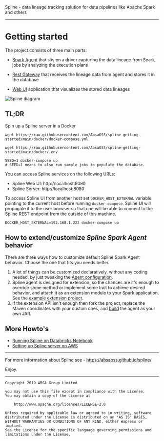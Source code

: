 Spline - data lineage tracking solution for data pipelines like Apache Spark and others

---

# Getting started

The project consists of three main parts:
-  [Spark Agent](https://github.com/AbsaOSS/spline-spark-agent) that sits on a driver capturing the data lineage from Spark jobs by analyzing the execution plans

-  [Rest Gateway](https://github.com/AbsaOSS/spline) that receives the lineage data from agent and stores it in the database

-  [Web UI](https://github.com/AbsaOSS/spline-ui) application that visualizes the stored data lineages

![Spline diagram](https://user-images.githubusercontent.com/5530211/70050339-fd93f580-15ce-11ea-88b2-4d79ee30d494.png)


## TL;DR
Spin up a Spline server in a Docker

```shell
wget https://raw.githubusercontent.com/AbsaOSS/spline-getting-started/main/docker/docker-compose.yml

wget https://raw.githubusercontent.com/AbsaOSS/spline-getting-started/main/docker/.env

SEED=1 docker-compose up
# SEED=1 means to also run sample jobs to populate the database. 
```

You can access Spline services on the following URLs:
- Spline Web UI: http://localhost:9090
- Spline Server: http://localhost:8080

To access Spline UI from another host set `DOCKER_HOST_EXTERNAL` variable pointing to the current host before running `docker-compose`.
Spline UI will propagate it to the user browser so that one will be able to connect to the Spline REST endpoint from the outside of this machine.

```shell
DOCKER_HOST_EXTERNAL=192.168.1.222 docker-compose up
```

## How to extend/customize _Spline Spark Agent_ behavior

There are three ways how to customize default Spline Spark Agent behavior. Choose the one that fits you needs better.

1. A lot of things can be customized declaratively, without any coding needed, by just tweaking
   the [Agent configuration](https://github.com/AbsaOSS/spline-spark-agent#configuration).
2. Spline agent is designed for extension, so the chances are it's enough to override some method or implement some trait to achieve desired behavior,
   and attach it as an extension module to your Spark application. See the [example extension project](spark-agent-extension-example).
3. If the extension API isn't enough then fork the project, replace the Maven coordinates with your custom ones,
   and [build](https://github.com/AbsaOSS/spline-spark-agent#building-for-different-scala-and-spark-versions) the agent as your own JAR.

## More Howto's
- [Running Spline on Databricks Notebook](spline-on-databricks)
- [Setting up Spline server on AWS](spline-on-AWS-demo-setup)

---

For more information about Spline see - https://absaoss.github.io/spline/

Enjoy.

---

    Copyright 2019 ABSA Group Limited
    
    you may not use this file except in compliance with the License.
    You may obtain a copy of the License at
    
        http://www.apache.org/licenses/LICENSE-2.0
    
    Unless required by applicable law or agreed to in writing, software
    distributed under the License is distributed on an "AS IS" BASIS,
    WITHOUT WARRANTIES OR CONDITIONS OF ANY KIND, either express or implied.
    See the License for the specific language governing permissions and
    limitations under the License.

